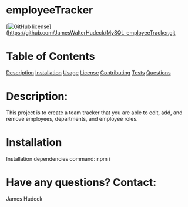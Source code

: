 # employeeTracker

[![GitHub license](https://img.shields.io/badge/license-Unlicense-blue.svg)](https://github.com/JamesWalterHudeck/MySQL_employeeTracker.git
# Table of Contents 

[Description](#Description)
[Installation](#installation)
[Usage](#usage)
[License](#license)
[Contributing](#contributing)
[Tests](#tests)
[Questions](#questions)

# Description:
This project is to create a team tracker that you are able to edit, add, and remove employees, departments, and employee roles.

# Installation

Installation dependencies command: npm i 

# Have any questions? Contact:
James Hudeck


